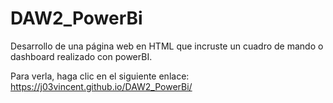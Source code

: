 # DAW2_PowerBi
Desarrollo de una página web en HTML que incruste un cuadro de mando o dashboard realizado con powerBI. 

Para verla, haga clic en el siguiente enlace: https://j03vincent.github.io/DAW2_PowerBi/
